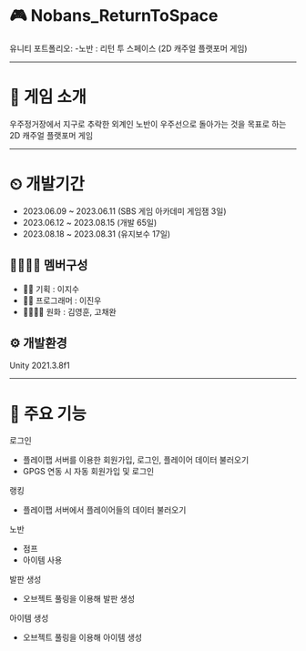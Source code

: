 # 🎮 Nobans_ReturnToSpace
유니티 포트폴리오: 
-노반 : 리턴 투 스페이스 (2D 캐주얼 플랫포머 게임)

---

# 📣 게임 소개
우주정거장에서 지구로 추락한 외계인 노반이 우주선으로 돌아가는 것을 목표로 하는 2D 캐주얼 플랫포머 게임

---

# ⏲ 개발기간
- 2023.06.09 ~ 2023.06.11 (SBS 게임 아카데미 게임잼 3일)
- 2023.06.12 ~ 2023.08.15 (개발 65일)
- 2023.08.18 ~ 2023.08.31 (유지보수 17일)

## 👨‍👨‍👧‍👧 멤버구성
- 👩‍🏫 기획 : 이지수
- 👨‍💻 프로그래머 : 이진우
- 👨‍🎨👩‍🎨 원화 : 김영훈, 고채완

## ⚙️ 개발환경
Unity 2021.3.8f1

---

# 📌 주요 기능

로그인
- 플레이팹 서버를 이용한 회원가입, 로그인, 플레이어 데이터 불러오기
- GPGS 연동 시 자동 회원가입 및 로그인

랭킹
- 플레이팹 서버에서 플레이어들의 데이터 불러오기

노반
- 점프
- 아이템 사용

발판 생성
- 오브젝트 풀링을 이용해 발판 생성

아이템 생성
- 오브젝트 풀링을 이용해 아이템 생성


